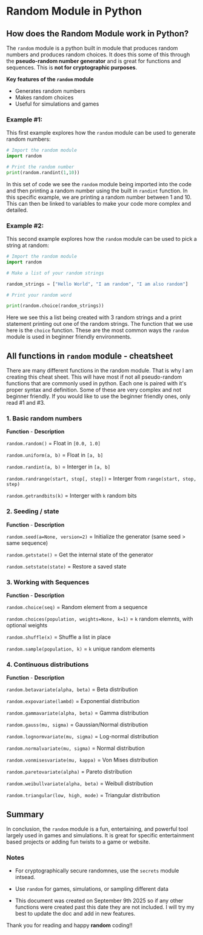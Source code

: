 # Random Module in Python

## How does the Random Module work in Python?
The `random` module is a python built in module that produces random numbers and produces random choices. It does this some of this through the **pseudo-random number generator**  and is great for functions and sequences. This is **not for cryptographic purposes**. 

**Key features of the `random` module**
- Generates random numbers
- Makes random choices 
- Useful for simulations and games

### Example #1:
This first example explores how the `random` module can be used to generate random numbers:

```python
# Import the random module
import random

# Print the random number
print(random.randint(1,10))
```

In this set of code we see the `random` module being imported into the code and then printing a random number using the built in  `randint` function. In this specific example, we are printing a random number between 1 and 10. This can then be linked to variables to make your code more complex and detailed.

### Example #2:
This second example explores how the `random` module can be used to pick a string at random:

```python
# Import the random module
import random

# Make a list of your random strings

random_strings = ["Hello World", "I am random", "I am also random"]

# Print your random word

print(random.choice(random_strings))
```
Here we see this a list being created with 3 random strings and a print statement printing out one of the random strings. The function that we use here is the `choice` function. These are the most common ways the `random` module is used in beginner friendly environments. 

## All functions in `random` module - cheatsheet
There are many different functions in the random module. That is why I am creating this cheat sheet. This will have most if not all pseudo-random functions that are commonly used in python. Each one is paired with it's proper syntax and definition. Some of these are very complex and not beginner friendly. If you would like to use the beginner friendly ones, only read #1 and #3.

### 1. Basic random numbers
**Function** - **Description**   
  
`random.random()` = Float in `[0.0, 1.0]`    

`random.uniform(a, b)` = Float in `[a, b]`   

`random.randint(a, b)` = Interger in `[a, b]`  
  
`random.randrange(start, stop[, step])` = Interger from `range(start, stop, step)`  

 `random.getrandbits(k)` = Interger with `k` random bits  

### 2. Seeding / state
**Function** - **Description**

`random.seed(a=None, version=2)` = Initialize the generator (same seed > same sequence) 
  
`random.getstate()` = Get the internal state of the generator  
  
`random.setstate(state)` = Restore a saved state

### 3. Working with Sequences
**Function** - **Description**  

`random.choice(seq)` = Random element from a sequence   
  
`random.choices(population, weights=None, k=1)` = `k` random elemnts, with optional weights 
  
`random.shuffle(x)` = Shuffle a list in place  
  
`random.sample(population, k)` = `k` unique random elements

### 4. Continuous distributions 
**Function** - **Description**  

`random.betavariate(alpha, beta)` = 	Beta distribution  
  

`random.expovariate(lambd)` = 	Exponential distribution  
  

`random.gammavariate(alpha, beta)` = 	Gamma distribution  
  
`random.gauss(mu, sigma)` = 	Gaussian/Normal distribution  
  

`random.lognormvariate(mu, sigma)` = 	Log-normal distribution
  
  `random.normalvariate(mu, sigma)` = 	Normal distribution
  
  `random.vonmisesvariate(mu, kappa)`	 = Von Mises distribution
  
  `random.paretovariate(alpha)` = 	Pareto distribution
  
  `random.weibullvariate(alpha, beta)` =  Weibull distribution
  
  `random.triangular(low, high, mode)` = 	Triangular distribution

## Summary
In conclusion, the `random` module is a fun, entertaining, and powerful tool largely used in games and simulations. It is great for specific entertainment based projects or adding fun twists to a game or website.  

### Notes

- For cryptographically secure randomnes, use the `secrets` module intsead.
- Use `random` for games, simulations, or sampling different data

- This document was created on September 9th 2025 so if any other functions were created past this date they are not included. I will try my best to update the doc and add in new features. 

Thank you for reading and happy **random** coding!!